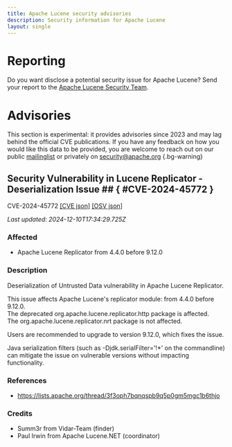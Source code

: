 ```yaml
---
title: Apache Lucene security advisories
description: Security information for Apache Lucene
layout: single
---
```


# Reporting

Do you want disclose a potential security issue for Apache Lucene? Send your report to the [Apache Lucene Security Team](mailto:security@lucene.apache.org).

# Advisories

This section is experimental: it provides advisories since 2023 and may lag behind the official CVE publications. If you have any feedback on how you would like this data to be provided, you are welcome to reach out on our public [mailinglist](/mailinglist) or privately on [security@apache.org](mailto:security@apache.org)
{.bg-warning}

## Security Vulnerability in Lucene Replicator - Deserialization Issue ## { #CVE-2024-45772 }

CVE-2024-45772 [\[CVE json\]](./CVE-2024-45772.cve.json) [\[OSV json\]](./CVE-2024-45772.osv.json)



_Last updated: 2024-12-10T17:34:29.725Z_

### Affected

* Apache Lucene Replicator from 4.4.0 before 9.12.0


### Description

<p>Deserialization of Untrusted Data vulnerability in Apache Lucene Replicator.</p><p>This issue affects Apache Lucene's replicator module: from 4.4.0 before 9.12.0.<br>The deprecated org.apache.lucene.replicator.http package is affected.<br>The org.apache.lucene.replicator.nrt package is not affected.</p><p><span style="background-color: var(--wht);">Users are recommended to upgrade to version 9.12.0, which fixes the issue.</span></p><p><span style="background-color: var(--wht);">Java serialization filters (such as&nbsp;<span style="background-color: rgb(255, 255, 255);">-Djdk.serialFilter='!*' on the commandline) can mitigate the issue on vulnerable versions without impacting functionality.</span></span></p>

### References
* https://lists.apache.org/thread/3f3oph7bqnqspb9q5p0gm5mgc1b6thjo


### Credits
* Summ3r from Vidar-Team (finder)
* Paul Irwin from Apache Lucene.NET (coordinator)
